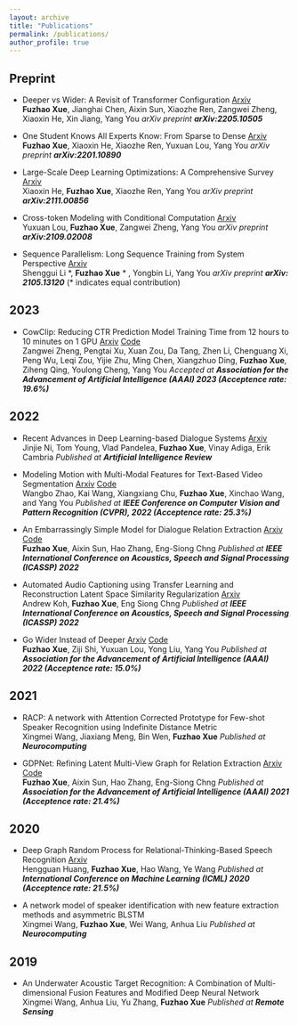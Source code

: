 ```yaml
---
layout: archive
title: "Publications"
permalink: /publications/
author_profile: true
---
```




## Preprint

* Deeper vs Wider: A Revisit of Transformer Configuration [Arxiv](https://arxiv.org/abs/2205.10505)  \
  **Fuzhao Xue**, Jianghai Chen, Aixin Sun, Xiaozhe Ren, Zangwei Zheng, Xiaoxin He, Xin Jiang, Yang You
  *arXiv preprint **arXiv:2205.10505***
  
* One Student Knows All Experts Know: From Sparse to Dense [Arxiv](https://arxiv.org/abs/2201.10890)  \
  **Fuzhao Xue**, Xiaoxin He, Xiaozhe Ren, Yuxuan Lou, Yang You
  *arXiv preprint **arXiv:2201.10890***

* Large-Scale Deep Learning Optimizations: A Comprehensive Survey [Arxiv](https://arxiv.org/abs/2111.00856)  \
  Xiaoxin He, **Fuzhao Xue**, Xiaozhe Ren, Yang You
  *arXiv preprint **arXiv:2111.00856***

* Cross-token Modeling with Conditional Computation [Arxiv](https://arxiv.org/abs/2109.02008)  \
  Yuxuan Lou, **Fuzhao Xue**, Zangwei Zheng, Yang You
  *arXiv preprint **arXiv:2109.02008***

* Sequence Parallelism: Long Sequence Training from System Perspective [Arxiv](https://arxiv.org/abs/2105.13120)  \
  Shenggui Li \*, **Fuzhao Xue** * , Yongbin Li, Yang You
  *arXiv preprint **arXiv: 2105.13120***  (\* indicates equal contribution)





## 2023

* CowClip: Reducing CTR Prediction Model Training Time from 12 hours to 10 minutes on 1 GPU [Arxiv](https://arxiv.org/abs/2204.06240) [Code](https://github.com/bytedance/LargeBatchCTR)  \
  Zangwei Zheng, Pengtai Xu, Xuan Zou, Da Tang, Zhen Li, Chenguang Xi, Peng Wu, Leqi Zou, Yijie Zhu, Ming Chen, Xiangzhuo Ding, **Fuzhao Xue**, Ziheng Qing, Youlong Cheng, Yang You
  *Accepted at **Association for the Advancement of Artificial Intelligence (AAAI) 2023 (Acceptence rate: 19.6%)***

## 2022

* Recent Advances in Deep Learning-based Dialogue Systems [Arxiv](https://arxiv.org/abs/2105.04387)  \
  Jinjie Ni, Tom Young, Vlad Pandelea, **Fuzhao Xue**, Vinay Adiga, Erik Cambria
  *Published at **Artificial Intelligence Review***

* Modeling Motion with Multi-Modal Features for Text-Based Video Segmentation [Arxiv](https://arxiv.org/pdf/2204.02547) [Code](https://github.com/kaiwang960112/2022CVPR-MMMMTBVS) \
  Wangbo Zhao, Kai Wang, Xiangxiang Chu, **Fuzhao Xue**, Xinchao Wang, and Yang You
  *Published at **IEEE Conference on Computer Vision and Pattern Recognition (CVPR), 2022 (Acceptence rate: 25.3%)***

* An Embarrassingly Simple Model for Dialogue Relation Extraction [Arxiv](http://arxiv.org/abs/2012.13873) [Code](https://github.com/XueFuzhao/SimpleRE.git)  \
  **Fuzhao Xue**, Aixin Sun, Hao Zhang, Eng-Siong Chng
  *Published at **IEEE International Conference on Acoustics, Speech and Signal Processing (ICASSP) 2022***

* Automated Audio Captioning using Transfer Learning and Reconstruction Latent Space Similarity Regularization [Arxiv](https://arxiv.org/abs/2108.04692)  \
  Andrew Koh, **Fuzhao Xue**, Eng Siong Chng
  *Published at **IEEE International Conference on Acoustics, Speech and Signal Processing (ICASSP) 2022***

* Go Wider Instead of Deeper [Arxiv](https://arxiv.org/abs/2107.11817) [Code](https://github.com/XueFuzhao/WideNet_Code)  \
  **Fuzhao Xue**, Ziji Shi, Yuxuan Lou, Yong Liu, Yang You
  *Published at **Association for the Advancement of Artificial Intelligence (AAAI) 2022 (Acceptence rate: 15.0%)***
  
## 2021
* RACP: A network with Attention Corrected Prototype for Few-shot Speaker Recognition using Indefinite Distance Metric  \
  Xingmei Wang, Jiaxiang Meng, Bin Wen, **Fuzhao Xue**
  *Published at **Neurocomputing***
  
* GDPNet: Refining Latent Multi-View Graph for Relation Extraction [Arxiv](https://arxiv.org/abs/2012.06780) [Code](https://github.com/XueFuzhao/GDPNet)  \
  **Fuzhao Xue**, Aixin Sun, Hao Zhang, Eng-Siong Chng
  *Published at **Association for the Advancement of Artificial Intelligence (AAAI) 2021 (Acceptence rate: 21.4%)***
  
## 2020
* Deep Graph Random Process for Relational-Thinking-Based Speech Recognition [Arxiv](https://arxiv.org/abs/2007.02126)   \
  Hengguan Huang, **Fuzhao Xue**, Hao Wang, Ye Wang
  *Published at **International Conference on Machine Learning (ICML) 2020 (Acceptence rate: 21.5%)***

* A network model of speaker identification with new feature extraction methods and asymmetric BLSTM  
  Xingmei Wang, **Fuzhao Xue**, Wei Wang, Anhua Liu
  *Published at **Neurocomputing***
  
## 2019
* An Underwater Acoustic Target Recognition: A Combination of Multi-dimensional Fusion Features and Modified Deep Neural Network  
  Xingmei Wang, Anhua Liu, Yu Zhang, **Fuzhao Xue**
  *Published at **Remote Sensing***
